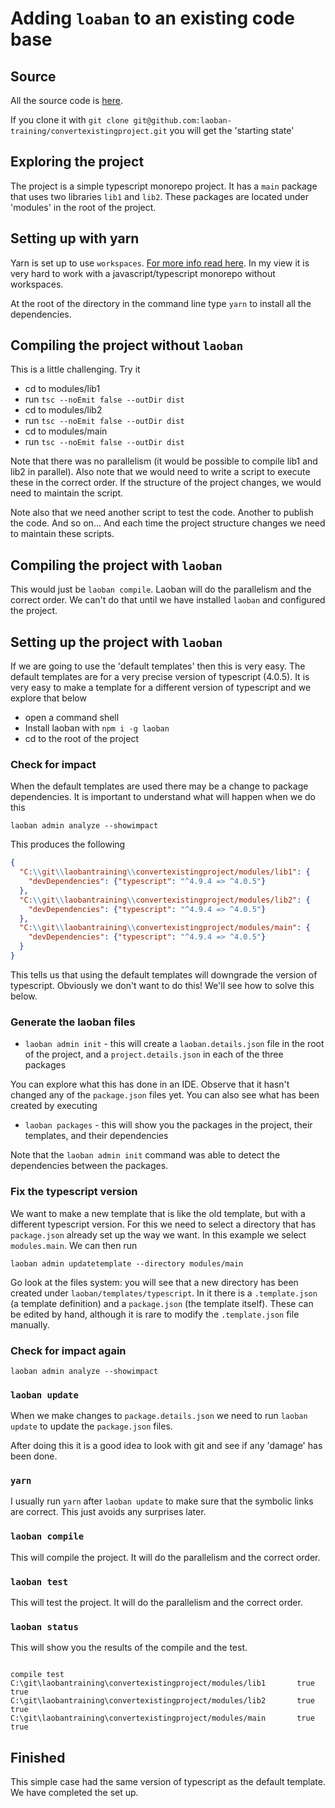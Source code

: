 # Adding `loaban` to an existing code base

## Source

All the source code is [here](https://github.com/laoban-training/convertexistingproject). 

If you clone it with `git clone git@github.com:laoban-training/convertexistingproject.git` you will get the 'starting state'

## Exploring the project

The project is a simple typescript monorepo project. It has a `main` package that uses two libraries `lib1` and `lib2`.
These packages are located under 'modules' in the root of the project.

## Setting up with yarn

Yarn is set up to use `workspaces`. [For more info read here](https://yarnpkg.com/features/workspaces). In my
view it is very hard to work with a javascript/typescript monorepo without workspaces.

At the root of the directory in the command line type `yarn` to install all the dependencies.

## Compiling the project without `laoban`

This is a little challenging. Try it

* cd to modules/lib1
* run `tsc --noEmit false --outDir dist`
* cd to modules/lib2
* run `tsc --noEmit false --outDir dist`
* cd to modules/main
* run `tsc --noEmit false --outDir dist`

Note that there was no parallelism (it would be possible to compile lib1 and lib2 in parallel). Also note that we would
need to write a script to execute these in the correct order. If the structure of the project changes, we would need to
maintain the script.

Note also that we need another script to test the code. Another to publish the code. And so on... And each time the project 
structure changes we need to maintain these scripts.

## Compiling the project with `laoban`

This would just be `laoban compile`. Laoban will do the parallelism and the correct order. We can't do 
that until we have installed `laoban` and configured the project.


## Setting up the project with `laoban`

If we are going to use the 'default templates' then this is very easy. The default templates are for a very 
precise version of typescript (4.0.5). It is very easy to make a template for a different version of typescript 
and we explore that below

* open a command shell
* Install laoban with `npm i -g laoban`
* cd to the root of the project


### Check for impact

When the default templates are used there may be a change to package dependencies. It is important to understand what will
happen when we do this
```shell
laoban admin analyze --showimpact
```
This produces the following
```json
{
  "C:\\git\\laobantraining\\convertexistingproject/modules/lib1": {
    "devDependencies": {"typescript": "^4.9.4 => ^4.0.5"}
  },
  "C:\\git\\laobantraining\\convertexistingproject/modules/lib2": {
    "devDependencies": {"typescript": "^4.9.4 => ^4.0.5"}
  },
  "C:\\git\\laobantraining\\convertexistingproject/modules/main": {
    "devDependencies": {"typescript": "^4.9.4 => ^4.0.5"}
  }
}
```

This tells us that using the default templates will downgrade the version of typescript.  Obviously we don't want to do
this! We'll see how to solve this below.

### Generate the laoban files

* `laoban admin init` - this will create a `laoban.details.json` file in the root of the project, and a `project.details.json` in each of the three packages

You can explore what this has done in an IDE. Observe that it hasn't changed any of the `package.json` files yet. 
You can also see what has been created by executing

* `laoban packages` - this will show you the packages in the project, their templates, and their dependencies

Note that the `laoban admin init` command was able to detect the dependencies between the packages.

### Fix the typescript version

We want to make a new template that is like the old template, but with a different typescript version. For this we need
to select a directory that has `package.json` already set up the way we want. In this example we select `modules.main`. 
We can then run
```shell
laoban admin updatetemplate --directory modules/main
```

Go look at the files system: you will see that a new directory has been created under `laoban/templates/typescript`.
In it there is a `.template.json` (a template definition) and a `package.json` (the template itself). These can be edited 
by hand, although it is rare to modify the `.template.json` file manually.

### Check for impact again

```shell
laoban admin analyze --showimpact
```


### `laoban update`

When we make changes to `package.details.json` we need to run `laoban update` to update the `package.json` files.

After doing this it is a good idea to look with git and see if any 'damage' has been done.

### `yarn`

I usually run `yarn` after `laoban update` to make sure that the symbolic links are correct. This just avoids any surprises later.

### `laoban compile`

This will compile the project. It will do the parallelism and the correct order. 

### `laoban test`

This will test the project. It will do the parallelism and the correct order. 

### `laoban status`

This will show you the results of the compile and the test.

```shell
                                                                compile test
C:\git\laobantraining\convertexistingproject/modules/lib1       true    true
C:\git\laobantraining\convertexistingproject/modules/lib2       true    true
C:\git\laobantraining\convertexistingproject/modules/main       true    true
```

## Finished

This simple case had the same version of typescript as the default template. We have completed the set up.
